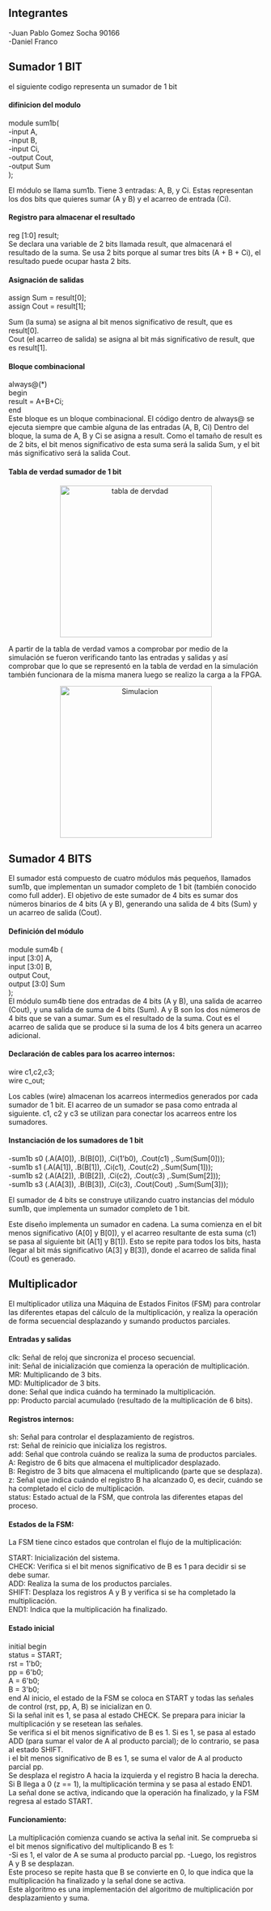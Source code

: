 ## Integrantes
-Juan Pablo Gomez Socha 90166                                       
-Daniel Franco 

## Sumador 1 BIT 
el siguiente codigo representa un sumador de 1 bit
#### difinicion del modulo 
module sum1b(              
        -input A,      
        -input B,     
        -input Ci,   
        -output Cout,  
        -output Sum    
    );

El módulo se llama sum1b.
Tiene 3 entradas: A, B, y Ci. Estas representan los dos bits que quieres sumar (A y B) y el acarreo de entrada (Ci).
#### Registro para almacenar el resultado
reg [1:0] result;     
Se declara una variable de 2 bits llamada result, que almacenará el resultado de la suma. Se usa 2 bits porque al sumar tres bits (A + B + Ci), el resultado puede ocupar hasta 2 bits.

#### Asignación de salidas
assign Sum = result[0];   
assign Cout = result[1];

Sum (la suma) se asigna al bit menos significativo de result, que es result[0].               
Cout (el acarreo de salida) se asigna al bit más significativo de result, que es result[1].

#### Bloque combinacional

always@(*)                              
begin   
result = A+B+Ci;   
    end   
 Este bloque es un bloque combinacional. El código dentro de always@ se ejecuta siempre que cambie alguna de las entradas (A, B, Ci) Dentro del bloque, la suma de A, B y Ci se asigna a result. Como el tamaño de result es de 2 bits, el bit menos significativo de esta suma será la salida Sum, y el bit más significativo será la salida Cout. 

 #### Tabla de verdad sumador de 1 bit    
<p align="center">
 <img src="../IMAGENES/tabdever.png" alt="tabla de dervdad" width=300 >
</p>
A partir de la tabla de verdad vamos a comprobar por medio de la simulación se fueron verificando tanto las entradas y salidas y así comprobar que lo que se representó en la tabla de verdad en la simulación también funcionara de la misma manera luego se realizo la carga a la FPGA.
<p align="center">
 <img src="../IMAGENES/simu.png" alt="Simulacion" width=300 >
</p>

## Sumador 4 BITS 
 El sumador está compuesto de cuatro módulos más pequeños, llamados sum1b, que implementan un sumador completo de 1 bit (también conocido como full adder). El objetivo de este sumador de 4 bits es sumar dos números binarios de 4 bits (A y B), generando una salida de 4 bits (Sum) y un acarreo de salida (Cout).
 #### Definición del módulo
 module sum4b (   
        input  [3:0] A,    
        input  [3:0] B,   
        output Cout,      
        output [3:0] Sum    
    );   
El módulo sum4b tiene dos entradas de 4 bits (A y B), una salida de acarreo (Cout), y una salida de suma de 4 bits (Sum).
A y B son los dos números de 4 bits que se van a sumar.
Sum es el resultado de la suma.
Cout es el acarreo de salida que se produce si la suma de los 4 bits genera un acarreo adicional.
#### Declaración de cables para los acarreo internos:
  wire c1,c2,c3;  
  wire c_out; 

Los cables (wire) almacenan los acarreos intermedios generados por cada sumador de 1 bit. El acarreo de un sumador se pasa como entrada al siguiente.
c1, c2 y c3 se utilizan para conectar los acarreos entre los sumadores.
#### Instanciación de los sumadores de 1 bit


  -sum1b s0 (.A(A[0]), .B(B[0]), .Ci(1'b0),  .Cout(c1) ,.Sum(Sum[0]));   
  -sum1b s1 (.A(A[1]), .B(B[1]), .Ci(c1), .Cout(c2) ,.Sum(Sum[1]));  
  -sum1b s2 (.A(A[2]), .B(B[2]), .Ci(c2), .Cout(c3) ,.Sum(Sum[2]));  
  -sum1b s3 (.A(A[3]), .B(B[3]), .Ci(c3), .Cout(Cout) ,.Sum(Sum[3]));     

El sumador de 4 bits se construye utilizando cuatro instancias del módulo sum1b, que implementa un sumador completo de 1 bit.           

Este diseño implementa un sumador en cadena. La suma comienza en el bit menos significativo (A[0] y B[0]), y el acarreo resultante de esta suma (c1) se pasa al siguiente bit (A[1] y B[1]). Esto se repite para todos los bits, hasta llegar al bit más significativo (A[3] y B[3]), donde el acarreo de salida final (Cout) es generado.
## Multiplicador
 El multiplicador utiliza una Máquina de Estados Finitos (FSM) para controlar las diferentes etapas del cálculo de la multiplicación, y realiza la operación de forma secuencial desplazando y sumando productos parciales.

 #### Entradas y salidas
clk: Señal de reloj que sincroniza el proceso secuencial.   
init: Señal de inicialización que comienza la operación de multiplicación.   
MR: Multiplicando de 3 bits.   
MD: Multiplicador de 3 bits.  
done: Señal que indica cuándo ha terminado la multiplicación.  
pp: Producto parcial acumulado (resultado de la multiplicación de 6 bits).

#### Registros internos:
sh: Señal para controlar el desplazamiento de registros.  
rst: Señal de reinicio que inicializa los registros.  
add: Señal que controla cuándo se realiza la suma de productos parciales.  
A: Registro de 6 bits que almacena el multiplicador desplazado.  
B: Registro de 3 bits que almacena el multiplicando (parte que se desplaza).  
z: Señal que indica cuándo el registro B ha alcanzado 0, es decir, cuándo se ha completado el ciclo de multiplicación.    
status: Estado actual de la FSM, que controla las diferentes etapas del proceso.

#### Estados de la FSM:
La FSM tiene cinco estados que controlan el flujo de la multiplicación:

START: Inicialización del sistema.  
CHECK: Verifica si el bit menos significativo de B es 1 para decidir si se debe sumar.  
ADD: Realiza la suma de los productos parciales.  
SHIFT: Desplaza los registros A y B y verifica si se ha completado la multiplicación.  
END1: Indica que la multiplicación ha finalizado.

#### Estado inicial

initial begin  
        status = START;   
        rst = 1'b0;  
        pp = 6'b0;  
        A = 6'b0;  
        B = 3'b0;   
    end
Al inicio, el estado de la FSM se coloca en START y todas las señales de control (rst, pp, A, B) se inicializan en 0.  
Si la señal init es 1, se pasa al estado CHECK.
Se prepara para iniciar la multiplicación y se resetean las señales.   
Se verifica si el bit menos significativo de B es 1. Si es 1, se pasa al estado ADD (para sumar el valor de A al producto parcial); de lo contrario, se pasa al estado SHIFT.  
i el bit menos significativo de B es 1, se suma el valor de A al producto parcial pp.  
Se desplaza el registro A hacia la izquierda y el registro B hacia la derecha.
Si B llega a 0 (z == 1), la multiplicación termina y se pasa al estado END1.  
La señal done se activa, indicando que la operación ha finalizado, y la FSM regresa al estado START.
#### Funcionamiento:
La multiplicación comienza cuando se activa la señal init. 
Se comprueba si el bit menos significativo del multiplicando B es 1:    
-Si es 1, el valor de A se suma al producto parcial pp.
-Luego, los registros A y B se desplazan.     
Este proceso se repite hasta que B se convierte en 0, lo que indica que la multiplicación ha finalizado y la señal done se activa.   
Este algoritmo es una implementación del algoritmo de multiplicación por desplazamiento y suma.


         
